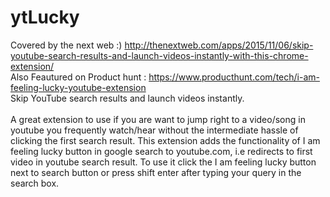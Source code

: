 # ytLucky
Covered by the next web :) http://thenextweb.com/apps/2015/11/06/skip-youtube-search-results-and-launch-videos-instantly-with-this-chrome-extension/<br>
Also Feautured on Product hunt : https://www.producthunt.com/tech/i-am-feeling-lucky-youtube-extension<br>
Skip YouTube search results and launch videos instantly.<br><br>
A great extension to use if you are want to jump right to a video/song in youtube you
 frequently watch/hear without the intermediate hassle of clicking the first search result.
 This extension adds the functionality of I am feeling lucky button in google search to youtube.com, i.e redirects to first video in youtube search result. To use it click the I am feeling lucky button next to search button or press shift enter after typing your query in the search box.

